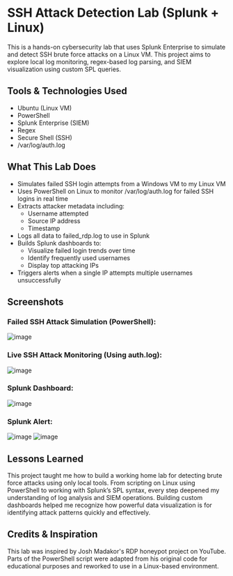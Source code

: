 # SSH Attack Detection Lab (Splunk + Linux)
This is a hands-on cybersecurity lab that uses Splunk Enterprise to simulate and detect SSH brute force attacks on a Linux VM. This project aims to explore local log monitoring, regex-based log parsing, and SIEM visualization using custom SPL queries.

## Tools & Technologies Used
- Ubuntu (Linux VM)
- PowerShell
- Splunk Enterprise (SIEM)
- Regex
- Secure Shell (SSH)
- /var/log/auth.log

## What This Lab Does
- Simulates failed SSH login attempts from a Windows VM to my Linux VM
- Uses PowerShell on Linux to monitor /var/log/auth.log for failed SSH logins in real time
- Extracts attacker metadata including:
  - Username attempted
  - Source IP address
  - Timestamp
- Logs all data to failed_rdp.log to use in Splunk
- Builds Splunk dashboards to:
  - Visualize failed login trends over time
  - Identify frequently used usernames
  - Display top attacking IPs
- Triggers alerts when a single IP attempts multiple usernames unsuccessfully

## Screenshots
### Failed SSH Attack Simulation (PowerShell):
![image](https://github.com/user-attachments/assets/7acb93ad-3f37-4b0e-a9a3-fdfe7fab78c1)

### Live SSH Attack Monitoring (Using auth.log):
![image](https://github.com/user-attachments/assets/71b4e092-62f0-4345-b755-568d8288e025)

### Splunk Dashboard:
![image](https://github.com/user-attachments/assets/c127b81d-ee7d-4633-a234-024eb3cd9e0d)

### Splunk Alert:
![image](https://github.com/user-attachments/assets/62362a93-458c-4fa8-8d08-77e3990ceeb2)
![image](https://github.com/user-attachments/assets/15f49ccc-16ed-4d9a-bc3f-a6a3df66c9ff)


## Lessons Learned
This project taught me how to build a working home lab for detecting brute force attacks using only local tools. From scripting on Linux using PowerShell to working with Splunk’s SPL syntax, every step deepened my understanding of log analysis and SIEM operations. Building custom dashboards helped me recognize how powerful data visualization is for identifying attack patterns quickly and effectively.

## Credits & Inspiration
This lab was inspired by Josh Madakor's RDP honeypot project on YouTube. Parts of the PowerShell script were adapted from his original code for educational purposes and reworked to use in a Linux-based environment.
